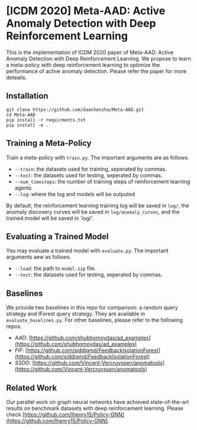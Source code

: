 # [ICDM 2020] Meta-AAD: Active Anomaly Detection with Deep Reinforcement Learning

This is the implementation of ICDM 2020 paper of Meta-AAD: Active Anomaly Detection with Deep Reinforcement Learning. We propose to learn a meta-policy with deep reinforcement learning to optimize the performance of active anomaly detection. Please refer the paper for more deteails.

## Installation
```
git clone https://github.com/daochenzha/Meta-AAD.git
cd Meta-AAD
pip install -r requirments.txt
pip install -e .
```

## Training a Meta-Policy
Train a meta-policy with `train.py`. The important arguments are as follows.

*   `--train`: the datasets used for training, seperated by commas.
*   `--test`: the datasets used for testing, seperated by commas.
*   `--num_timesteps`: the number of training steps of reinforcement learning agents
*   `--log`: where the log and models will be outputed

By default, the reinforcement learning training log will be saved in `log/`, the anomaly discovery curves will be saved in `log/anomaly_curves`, and the trained model will be saved in `log/'.

## Evaluating a Trained Model
You may evaluate a trained model with `evaluate.py`. The important arguments aew as follows.

*   `--load`: the path to `model.zip` file.
*   `--test`: the datasets used for testing, seperated by commas.

## Baselines
We provide two baselines in this repo for comparison: a random query strategy and IForest query strategy. They are available in `evaluate_baselines.py`. For other baselines, please refer to the following repos.

*   *AAD*: [https://github.com/shubhomoydas/ad_examples](https://github.com/shubhomoydas/ad_examples)
*   *FIF*: [https://github.com/siddiqmd/FeedbackIsolationForest](https://github.com/siddiqmd/FeedbackIsolationForest)
*   *SSDO*: [https://github.com/Vincent-Vercruyssen/anomatools](https://github.com/Vincent-Vercruyssen/anomatools)

## Related Work
Our parallel work on graph neural networks have achieved state-of-the-art results on benchmark datasets with deep reinforcement learning. Please check [https://github.com/lhenry15/Policy-GNN](https://github.com/lhenry15/Policy-GNN).
